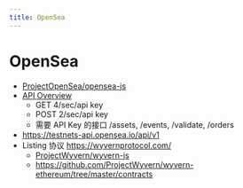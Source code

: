 ```yaml
---
title: OpenSea
---
```


# OpenSea

- [ProjectOpenSea/opensea-js](https://github.com/ProjectOpenSea/opensea-js)
- [API Overview](https://docs.opensea.io/reference/api-overview)
  - GET 4/sec/api key
  - POST 2/sec/api key
  - 需要 API Key 的接口 /assets, /events, /validate, /orders
- https://testnets-api.opensea.io/api/v1
- Listing 协议 https://wyvernprotocol.com/
  - [ProjectWyvern/wyvern-js](https://github.com/ProjectWyvern/wyvern-js)
  - https://github.com/ProjectWyvern/wyvern-ethereum/tree/master/contracts

